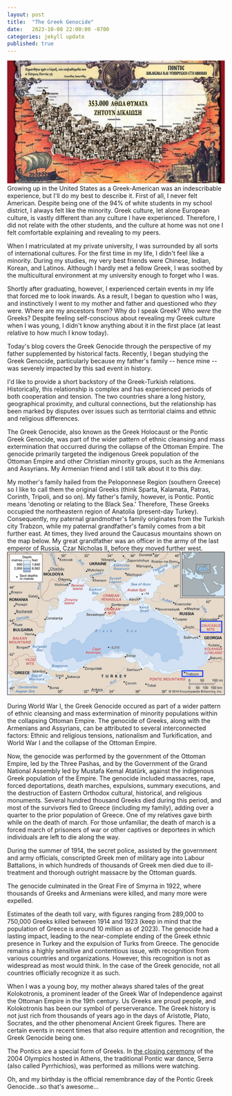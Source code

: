 ```yaml
---
layout: post
title:  "The Greek Genocide"
date:   2023-10-08 22:00:00 -0700
categories: jekyll update
published: true
---
```

![The Greek Genocide](/images/greek-genocide.jpeg)
Growing up in the United States as a Greek-American was an indescribable experience, but I'll do my best to describe it. First of all, I never felt American. Despite being one of the 94% of white students in my school district, I always felt like the minority. Greek culture, let alone European culture, is vastly different than any culture I have experienced. Therefore, I did not relate with the other students, and the culture at home was not one I felt comfortable explaining and revealing to my peers.

When I matriculated at my private university, I was surrounded by all sorts of international cultures. For the first time in my life, I didn't feel like a minority. During my studies, my very best friends were Chinese, Indian, Korean, and Latinos. Although I hardly met a fellow Greek, I was soothed by the multicultural environment at my university enough to forget who I was.

Shortly after graduating, however, I experienced certain events in my life that forced me to look inwards. As a result, I began to question who I was, and instinctively I went to my mother and father and questioned who *they* were. Where are my ancestors from? Why do I speak Greek? Who *were* the Greeks? Despite feeling self-conscious about revealing my Greek culture when I was young, I didn't know anything about it in the first place (at least relative to how much I know today).

Today's blog covers the Greek Genocide through the perspective of my father supplemented by historical facts. Recently, I began studying the Greek Genocide, particularly because my father's family -- hence mine -- was severely impacted by this sad event in history. 

I'd like to provide a short backstory of the Greek-Turkish relations. Historically, this relationship is complex and has experienced periods of both cooperation and tension. The two countries share a long history, geographical proximity, and cultural connections, but the relationship has been marked by disputes over issues such as territorial claims and ethnic and religious differences.

The Greek Genocide, also known as the Greek Holocaust or the Pontic Greek Genocide, was part of the wider pattern of ethnic cleansing and mass extermination that occurred during the collapse of the Ottoman Empire. The genocide primarily targeted the indigenous Greek population of the Ottoman Empire and other Christian minority groups, such as the Armenians and Assyrians. My Armenian friend and I still talk about it to this day.

My mother's family hailed from the Peloponnese Region (southern Greece) so I like to call them the original Greeks (think Sparta, Kalamata, Patras, Corinth, Tripoli, and so on). My father's family, however, is Pontic. Pontic means 'denoting or relating to the Black Sea.' Therefore, These Greeks occupied the northeastern region of Anatolia (present-day Turkey). Consequently, my paternal grandmother's family originates from the Turkish city Trabzon, while my paternal grandfather's family comes from a bit further east. At times, they lived around the Caucasus mountains shown on the map below. My great grandfather was an officer in the army of the last emperor of Russia, Czar Nicholas II, before they moved further west.
![Black Sea](/images/black-sea.png)

During World War I, the Greek Genocide occured as part of a wider pattern of ethnic cleansing and mass extermination of minority populations within the collapsing Ottoman Empire. The genocide of Greeks, along with the Armenians and Assyrians, can be attributed to several interconnected factors: Ethnic and religious tensions, nationalism and Turkification, and World War I and the collapse of the Ottoman Empire.

Now, the genocide was performed by the government of the Ottoman Empire, led by the Three Pashas, and by the Government of the Grand National Assembly led by Mustafa Kemal Atatürk, against the indigenous Greek population of the Empire. The genocide included massacres, rape, forced deportations, death marches, expulsions, summary executions, and the destruction of Eastern Orthodox cultural, historical, and religious monuments. Several hundred thousand Greeks died during this period, and most of the survivors fled to Greece (including my family), adding over a quarter to the prior population of Greece. One of my relatives gave birth while on the death of march. For those unfamiliar, the death of march is a forced march of prisoners of war or other captives or deportees in which individuals are left to die along the way. 

During the summer of 1914, the secret police, assisted by the government and army officials, conscripted Greek men of military age into Labour Battalions, in which hundreds of thousands of Greek men died due to ill-treatment and thorough outright massacre by the Ottoman guards.

The genocide culminated in the Great Fire of Smyrna in 1922, where thousands of Greeks and Armenians were killed, and many more were expelled.

Estimates of the death toll vary, with figures ranging from 289,000 to 750,000 Greeks killed between 1914 and 1923 (keep in mind that the population of Greece is around 10 million as of 2023). The genocide had a lasting impact, leading to the near-complete ending of the Greek ethnic presence in Turkey and the expulsion of Turks from Greece. The genocide remains a highly sensitive and contentious issue, with recognition from various countries and organizations. However, this recognition is not as widespread as most would think. In the case of the Greek genocide, not all countries officially recognize it as such.

When I was a young boy, my mother always shared tales of the great Kolokotronis, a prominent leader of the Greek War of Independence against the Ottoman Empire in the 19th century. Us Greeks are proud people, and Kolokotronis has been our symbol of perserverance. The Greek history is not just rich from thousands of years ago in the days of Aristotle, Plato, Socrates, and the other phenomenal Ancient Greek figures. There are certain events in recent times that also require attention and recognition, the Greek Genocide being one.

The Pontics are a special form of Greeks. In [the closing ceremony](https://www.youtube.com/watch?v=vJbzez0uJIM) of the 2004 Olympics hosted in Athens, the traditional Pontic war dance, Serra (also called Pyrrhichios), was performed as millions were watching.

Oh, and my birthday is the official remembrance day of the Pontic Greek Genocide...so that's awesome...